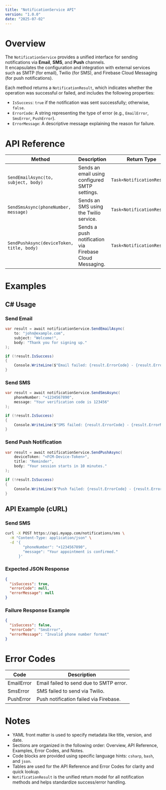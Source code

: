 ```yaml
---
title: "NotificationService API"
version: "1.0.0"
date: "2025-07-02"
---
```


# Overview
The `NotificationService` provides a unified interface for sending notifications via **Email**, **SMS**, and **Push** channels.  
It encapsulates the configuration and integration with external services such as SMTP (for email), Twilio (for SMS), and Firebase Cloud Messaging (for push notifications).

Each method returns a `NotificationResult`, which indicates whether the operation was successful or failed, and includes the following properties:
- `IsSuccess`: `true` if the notification was sent successfully; otherwise, `false`.
- `ErrorCode`: A string representing the type of error (e.g., `EmailError`, `SmsError`, `PushError`).
- `ErrorMessage`: A descriptive message explaining the reason for failure.

# API Reference
| Method                                    | Description                                        | Return Type                 |
|-------------------------------------------|----------------------------------------------------|-----------------------------|
| `SendEmailAsync(to, subject, body)`       | Sends an email using configured SMTP settings.      | `Task<NotificationResult>`  |
| `SendSmsAsync(phoneNumber, message)`      | Sends an SMS using the Twilio service.              | `Task<NotificationResult>`  |
| `SendPushAsync(deviceToken, title, body)` | Sends a push notification via Firebase Cloud Messaging. | `Task<NotificationResult>`  |

# Examples

## C# Usage

### Send Email
```csharp
var result = await notificationService.SendEmailAsync(
    to: "john@example.com",
    subject: "Welcome!",
    body: "Thank you for signing up."
);

if (!result.IsSuccess)
{
    Console.WriteLine($"Email failed: {result.ErrorCode} - {result.ErrorMessage}");
}
```

### Send SMS
```csharp
var result = await notificationService.SendSmsAsync(
    phoneNumber: "+1234567890",
    message: "Your verification code is 123456"
);

if (!result.IsSuccess)
{
    Console.WriteLine($"SMS failed: {result.ErrorCode} - {result.ErrorMessage}");
}
```

### Send Push Notification
```csharp
var result = await notificationService.SendPushAsync(
    deviceToken: "<FCM-Device-Token>",
    title: "Reminder",
    body: "Your session starts in 10 minutes."
);

if (!result.IsSuccess)
{
    Console.WriteLine($"Push failed: {result.ErrorCode} - {result.ErrorMessage}");
}
```

## API Example (cURL)

### Send SMS
```bash
curl -X POST https://api.myapp.com/notifications/sms \
  -H "Content-Type: application/json" \
  -d '{
        "phoneNumber": "+1234567890",
        "message": "Your appointment is confirmed."
      }'
```

### Expected JSON Response
```json
{
  "isSuccess": true,
  "errorCode": null,
  "errorMessage": null
}
```

### Failure Response Example
```json
{
  "isSuccess": false,
  "errorCode": "SmsError",
  "errorMessage": "Invalid phone number format"
}
```

# Error Codes
| Code        | Description                                 |
|-------------|---------------------------------------------|
| EmailError  | Email failed to send due to SMTP error.     |
| SmsError    | SMS failed to send via Twilio.              |
| PushError   | Push notification failed via Firebase.      |

# Notes
- YAML front matter is used to specify metadata like title, version, and date.
- Sections are organized in the following order: Overview, API Reference, Examples, Error Codes, and Notes.
- Code blocks are provided using specific language hints: `csharp`, `bash`, and `json`.
- Tables are used for the API Reference and Error Codes for clarity and quick lookup.
- `NotificationResult` is the unified return model for all notification methods and helps standardize success/error handling.